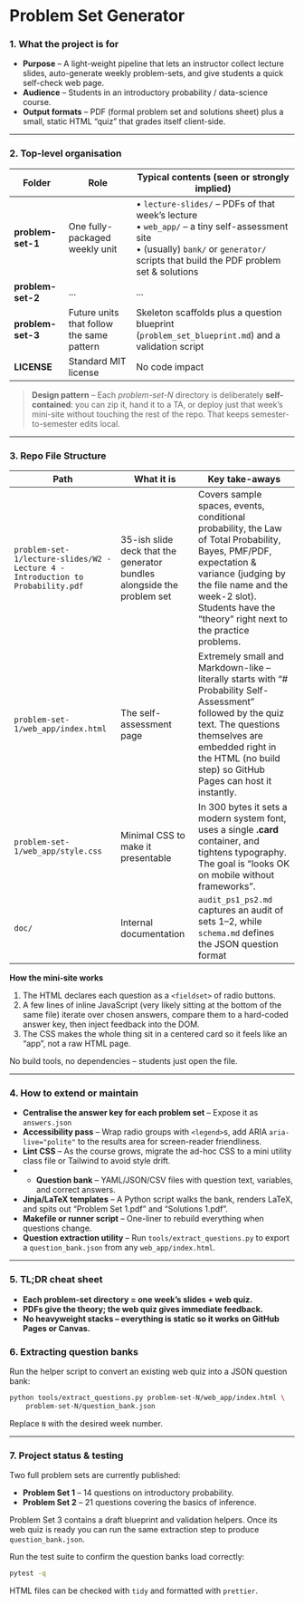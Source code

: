 # Problem Set Generator

### 1. What the project is for

- **Purpose** – A light-weight pipeline that lets an instructor collect lecture slides, auto-generate weekly problem-sets, and give students a quick self-check web page.
- **Audience** – Students in an introductory probability / data-science course.
- **Output formats** – PDF (formal problem set and solutions sheet) plus a small, static HTML “quiz” that grades itself client-side.

---

### 2. Top-level organisation

| Folder            | Role                                      | Typical contents (seen or strongly implied)                                                                                                                                               |
| ----------------- | ----------------------------------------- | ----------------------------------------------------------------------------------------------------------------------------------------------------------------------------------------- |
| **problem-set-1** | One fully-packaged weekly unit            | • `lecture-slides/` – PDFs of that week’s lecture<br>• `web_app/` – a tiny self-assessment site<br>• (usually) `bank/` or `generator/` scripts that build the PDF problem set & solutions |
| **problem-set-2** | ...                                       | ...                                                                                                                                                                                       |
| **problem-set-3** | Future units that follow the same pattern | Skeleton scaffolds plus a question blueprint (`problem_set_blueprint.md`) and a validation script                                                                                         |
| **LICENSE**       | Standard MIT license                      | No code impact                                                                                                                                                                            |

> **Design pattern** – Each _problem-set-N_ directory is deliberately **self-contained**: you can zip it, hand it to a TA, or deploy just that week’s mini-site without touching the rest of the repo. That keeps semester-to-semester edits local.

---

### 3. Repo File Structure

| Path                                                                            | What it is                                                             | Key take-aways                                                                                                                                                                                                                              |
| ------------------------------------------------------------------------------- | ---------------------------------------------------------------------- | ------------------------------------------------------------------------------------------------------------------------------------------------------------------------------------------------------------------------------------------- |
| `problem-set-1/lecture-slides/W2 - Lecture 4 - Introduction to Probability.pdf` | 35-ish slide deck that the generator bundles alongside the problem set | Covers sample spaces, events, conditional probability, the Law of Total Probability, Bayes, PMF/PDF, expectation & variance (judging by the file name and the week-2 slot). Students have the “theory” right next to the practice problems. |
| `problem-set-1/web_app/index.html`                                              | The self-assessment page                                               | Extremely small and Markdown-like – literally starts with “# Probability Self-Assessment” followed by the quiz text. The questions themselves are embedded right in the HTML (no build step) so GitHub Pages can host it instantly.         |
| `problem-set-1/web_app/style.css`                                               | Minimal CSS to make it presentable                                     | In 300 bytes it sets a modern system font, uses a single **.card** container, and tightens typography. The goal is “looks OK on mobile without frameworks”.                                                                                 |
| `doc/`                                                                          | Internal documentation                                                 | `audit_ps1_ps2.md` captures an audit of sets 1–2, while `schema.md` defines the JSON question format                                                                                                                                        |

**How the mini-site works**

1. The HTML declares each question as a `<fieldset>` of radio buttons.
2. A few lines of inline JavaScript (very likely sitting at the bottom of the same file) iterate over chosen answers, compare them to a hard-coded answer key, then inject feedback into the DOM.
3. The CSS makes the whole thing sit in a centered card so it feels like an “app”, not a raw HTML page.

No build tools, no dependencies – students just open the file.

---

### 4. How to extend or maintain

- **Centralise the answer key for each problem set** – Expose it as `answers.json`
- **Accessibility pass** – Wrap radio groups with `<legend>`s, add ARIA `aria-live="polite"` to the results area for screen-reader friendliness.
- **Lint CSS** – As the course grows, migrate the ad-hoc CSS to a mini utility class file or Tailwind to avoid style drift.
- - **Question bank** – YAML/JSON/CSV files with question text, variables, and correct answers.
- **Jinja/LaTeX templates** – A Python script walks the bank, renders LaTeX, and spits out “Problem Set 1.pdf” and “Solutions 1.pdf”.
- **Makefile or runner script** – One-liner to rebuild everything when questions change.
- **Question extraction utility** – Run `tools/extract_questions.py` to export a `question_bank.json` from any `web_app/index.html`.

---

### 5. TL;DR cheat sheet

- **Each problem-set directory = one week’s slides + web quiz.**
- **PDFs give the theory; the web quiz gives immediate feedback.**
- **No heavyweight stacks – everything is static so it works on GitHub Pages or Canvas.**

### 6. Extracting question banks

Run the helper script to convert an existing web quiz into a JSON question bank:

```bash
python tools/extract_questions.py problem-set-N/web_app/index.html \
    problem-set-N/question_bank.json
```

Replace `N` with the desired week number.

---

### 7. Project status & testing

Two full problem sets are currently published:

- **Problem Set 1** – 14 questions on introductory probability.
- **Problem Set 2** – 21 questions covering the basics of inference.

Problem Set 3 contains a draft blueprint and validation helpers. Once its web
quiz is ready you can run the same extraction step to produce
`question_bank.json`.

Run the test suite to confirm the question banks load correctly:

```bash
pytest -q
```

HTML files can be checked with `tidy` and formatted with `prettier`.
